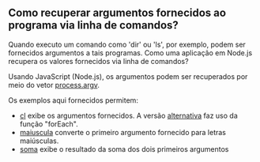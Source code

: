 ## Como recuperar argumentos fornecidos ao programa via linha de comandos?

Quando executo um comando como 'dir' ou 'ls', por 
exemplo, podem ser fornecidos argumentos a tais
programas. Como uma aplicação em Node.js recupera os valores fornecidos
via linha de comandos?

Usando JavaScript (Node.js), os argumentos podem ser
recuperados por meio do vetor [process.argv](https://nodejs.org/docs/latest/api/process.html). 

Os exemplos aqui fornecidos permitem:
 - [cl](cl.js) exibe os argumentos fornecidos. A versão [alternativa](cl-foreach.js) faz uso da função "forEach".  
 - [maiuscula](maiuscula.js) converte o primeiro argumento fornecido para letras maiúsculas. 
 - [soma](soma.js) exibe o resultado da soma dos dois primeiros argumentos

